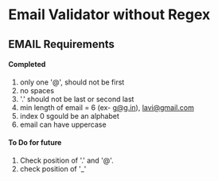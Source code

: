 # Email Validator without Regex

## EMAIL Requirements

#### Completed
1) only one '@', should not be first
2) no spaces 
3) '.' should not be last or second last
4) min length of email = 6 (ex- g@g.in), lavi@gmail.com 
5) index 0 sgould be an alphabet 
6) email can have uppercase 

#### To Do for future 
1) Check position of '.' and '@'.
2) check position of '_'
